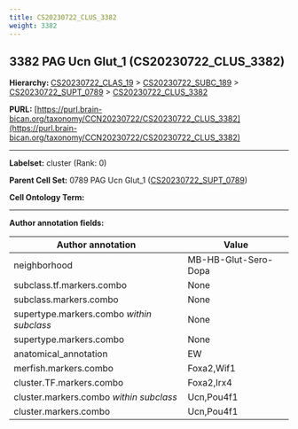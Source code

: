 ```yaml
---
title: CS20230722_CLUS_3382
weight: 3382
---
```

## 3382 PAG Ucn Glut_1 (CS20230722_CLUS_3382)
<b>Hierarchy: </b>
[CS20230722_CLAS_19](../CS20230722_CLAS_19) >
[CS20230722_SUBC_189](../CS20230722_SUBC_189) >
[CS20230722_SUPT_0789](../CS20230722_SUPT_0789) >
[CS20230722_CLUS_3382](../CS20230722_CLUS_3382)

**PURL:** [https://purl.brain-bican.org/taxonomy/CCN20230722/CS20230722_CLUS_3382](https://purl.brain-bican.org/taxonomy/CCN20230722/CS20230722_CLUS_3382)

---


**Labelset:** cluster (Rank: 0)

**Parent Cell Set:** 0789 PAG Ucn Glut_1 ([CS20230722_SUPT_0789](../CS20230722_SUPT_0789))



**Cell Ontology Term:** 

[MARKER GENES.]: #


---

[TRANSFERRED ANNOTATIONS.]: #


[AUTHOR ANNOTATION FIELDS.]: #


**Author annotation fields:**

| Author annotation | Value |
|-------------------|-------|
|neighborhood|MB-HB-Glut-Sero-Dopa|
|subclass.tf.markers.combo|None|
|subclass.markers.combo|None|
|supertype.markers.combo _within subclass_|None|
|supertype.markers.combo|None|
|anatomical_annotation|EW|
|merfish.markers.combo|Foxa2,Wif1|
|cluster.TF.markers.combo|Foxa2,Irx4|
|cluster.markers.combo _within subclass_|Ucn,Pou4f1|
|cluster.markers.combo|Ucn,Pou4f1|
